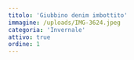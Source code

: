 ```yaml
---
titolo: 'Giubbino denim imbottito'
immagine: /uploads/IMG-3624.jpeg
categoria: 'Invernale'
attivo: true
ordine: 1
---
```


